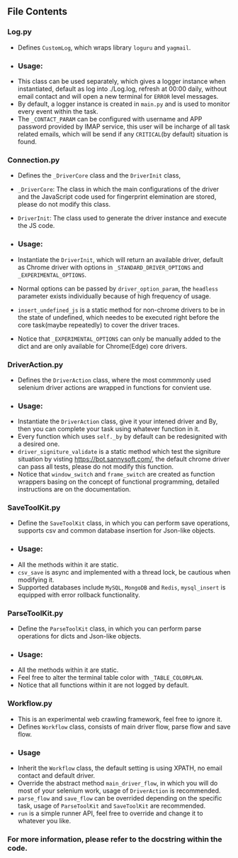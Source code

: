 ## File Contents
### Log.py
- Defines `CustomLog`, which wraps library `loguru` and `yagmail`.
- ### Usage:
- This class can be used separately, which gives a logger instance when instantiated, default as 
log into ./Log.log, refresh at 00:00 daily, without email contact and will open a new terminal for `ERROR`
level messages.
- By default, a logger instance is created in `main.py` and is used to monitor every event within the task.
- The `_CONTACT_PARAM` can be configured with username and APP password provided by 
IMAP service, this user will be incharge of all task related emails, which will be send if any `CRITICAL`(by default)
situation is found.

### Connection.py
- Defines the `_DriverCore` class and the `DriverInit` class, 
- `_DriverCore`: The class in which the main configurations of the driver and the JavaScript code used for 
fingerprint elemination are stored, please do not modify this class.
- `DriverInit`: The class used to generate the driver instance and execute the JS code.

- ### Usage:
- Instantiate the `DriverInit`, which will return an available driver, default as Chrome driver with 
options in `_STANDARD_DRIVER_OPTIONS` and `_EXPERIMENTAL_OPTIONS`.
- Normal options can be passed by `driver_option_param`, the `headless` parameter exists individually
because of high frequency of usage.
- `insert_undefined_js` is a static method for non-chrome drivers to be in the state of undefined, which 
needes to be executed right before the core task(maybe repeatedly) to cover the driver traces.
- Notice that `_EXPERIMENTAL_OPTIONS` can only be manually added to the dict and are only available
for Chrome(Edge) core drivers.

### DriverAction.py
- Defines the `DriverAction` class, where the most commmonly used selenium driver actions are wrapped in 
functions for convient use.
- ### Usage:
- Instantiate the `DriverAction` class, give it your intened driver and By, then you can complete your 
task using whatever function in it.
- Every function which uses `self._by` by default can be redesignited with a desired one.
- `driver_signiture_validate` is a static method which test the signiture situation by visting <https://bot.sannysoft.com/>,
the default chrome driver can pass all tests, please do not modify this function.
- Notice that `window_switch` and `frame_switch` are created as function wrappers basing on the concept of
functional programming, detailed instructions are on the documentation.

### SaveToolKit.py
- Define the `SaveToolKit` class, in which you can perform save operations, supports csv and 
common database insertion for Json-like objects.
- ### Usage:
- All the methods within it are static.
- `csv_save` is async and implemented with a thread lock, be cautious when 
modifying it.
- Supported databases include `MySQL`, `MongoDB` and `Redis`, `mysql_insert` is equipped with
error rollback functionality.

### ParseToolKit.py
- Define the `ParseToolKit` class, in which you can perform parse operations for dicts and Json-like
objects.
- ### Usage:
- All the methods within it are static.
- Feel free to alter the terminal table color with `_TABLE_COLORPLAN`.
- Notice that all functions within it are not logged by default.

### Workflow.py
- This is an experimental web crawling framework, feel free to ignore it.
- Defines `Workflow` class, consists of main driver flow, parse flow and save flow.
- ### Usage
- Inherit the `Workflow` class, the default setting is using XPATH, no email contact and
default driver.
- Override the abstract method `main_driver_flow`, in which you will do most of your selenium work,
usage of `DriverAction` is  recommended.
- `parse_flow` and `save_flow` can be overrided depending on the specific task, usage of `ParseToolKit` and `SaveToolKit`
are recommended.
- `run` is a simple runner API, feel free to override and change it to whatever you like.

### For more information, please refer to the docstring within the code.